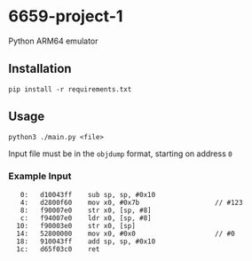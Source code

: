 # 6659-project-1
Python ARM64 emulator

## Installation
```
pip install -r requirements.txt
```

## Usage
```
python3 ./main.py <file>
```

Input file must be in the ```objdump``` format, starting on address ```0```

### Example Input

```
   0:	d10043ff 	sub	sp, sp, #0x10
   4:	d2800f60 	mov	x0, #0x7b                  	// #123
   8:	f90007e0 	str	x0, [sp, #8]
   c:	f94007e0 	ldr	x0, [sp, #8]
  10:	f90003e0 	str	x0, [sp]
  14:	52800000 	mov	x0, #0x0                   	// #0
  18:	910043ff 	add	sp, sp, #0x10
  1c:	d65f03c0 	ret
```
